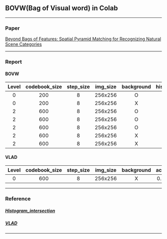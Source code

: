 
## BOVW(Bag of Visual word) in Colab


-------------------------------------
### Paper 

[Beyond Bags of Features: Spatial Pyramid Matching
for Recognizing Natural Scene Categories](https://inc.ucsd.edu/~marni/Igert/Lazebnik_06.pdf)


-------------------------------------
### Report

#### BOVW

| Level | codebook_size | step_size | img_size | background | histogram_intersection | scaler |accuracy |
|:--------: |:--------:|:--------:|:--------:|:--------:|:--------:|:--------:|:--------:|
| 0 | 200 | 8 | 256x256 | O | - | O | 0.41607 |
| 0 | 200 | 8 | 256x256 | X | - | O | 0.43735 |
| 2 | 600 | 8 | 256x256 | O | X | O | 0.50236 |
| 2 | 600 | 8 | 256x256 | O | O | X | 0.57505 |
| 2 | 600 | 8 | 256x256 | O | O | O | 0.58510 |
| 2 | 600 | 8 | 256x256 | X | O | X | 0.60933 |
| 2 | 600 | 8 | 256x256 | X | O | O | 0.62056 |

#### VLAD

| Level | codebook_size | step_size | img_size | background | accuracy |
|:--------: |:--------:|:--------:|:--------:|:--------:|:--------:|
| 0 | 600 | 8 | 256x256 | X | 0.63593 |


-------------------------------------
### Reference

##### [Histogram_intersection](https://github.com/wihoho/Image-Recognition/blob/5dc8834dd204e36172815345f0abe5640a4a37ef/recognition/classification.py#L10)</br>
##### [VLAD](https://github.com/jorjasso/VLAD)
-------------------------------------
